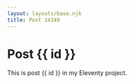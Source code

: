 ```yaml
---
layout: layouts/base.njk
title: Post 14349
---
```


# Post {{ id }}

This is post {{ id }} in my Eleventy project.
